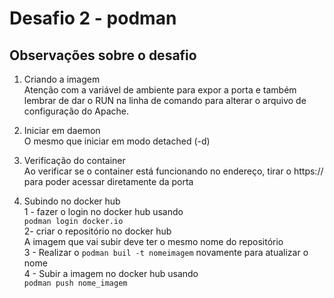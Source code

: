 # Desafio 2 - podman  

## Observações sobre o desafio

1. Criando a imagem  
Atenção com a variável de ambiente para expor a porta e também lembrar de dar o RUN na linha de comando para alterar o arquivo de configuração do Apache.

2. Iniciar em daemon  
O mesmo que iniciar em modo detached (-d)  

3. Verificação do container  
Ao verificar se o container está funcionando no endereço, tirar o https:// para poder acessar diretamente da porta  

4. Subindo no docker hub  
    1 - fazer o login no docker hub usando  
    `podman login docker.io`  
    2- criar o repositório no docker hub  
    A imagem que vai subir deve ter o mesmo nome do repositório   
    3 - Realizar o `podman buil -t nomeimagem` novamente para atualizar o nome  
    4 - Subir a imagem no docker hub usando  
    `podman push nome_imagem` 
